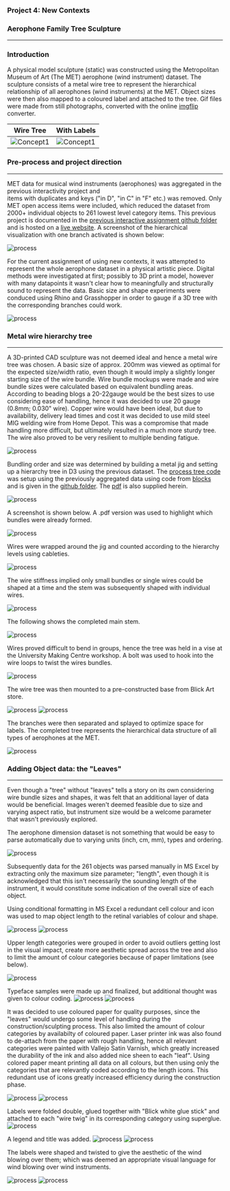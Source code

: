 ### Project 4: New Contexts

### Aerophone Family Tree Sculpture


--------------------------


### Introduction

A physical model sculpture (static) was constructed using the Metropolitan Museum of Art (The MET) aerophone (wind instrument) dataset.
The sculpture consists of a metal wire tree to represent the hierarchical relationship of all aerophones (wind instruments) at the MET.
Object sizes were then also mapped to a coloured label and attached to the tree.
Gif files were made from still photographs, converted with the online [imgflip](https://imgflip.com/gif-maker) converter.


Wire Tree            |  With Labels
:-------------------------:|:-------------------------:
![Concept1](./images/wintertreeAnimate.gif)|![Concept1](./images/tree_small.gif)




### Pre-process and project direction
---------------------------------------------

MET data for musical wind instruments (aerophones) was aggregated in the previous interactivity project and  
items with duplicates and keys ("in D", "in C" in "F" etc.) was removed. Only MET open access items were included, 
which reduced the dataset from 2000+ individual objects to 261 lowest level category items. This previous project is documented in the 
[previous interactive assignment github folder](https://github.com/acdreyer/PGDV5200_MajorStudio1/tree/master/Project_Interactive)
and is hosted on a [live website](http://www.antimurphy.com/dataviz/).
A screenshot of the hierarchical visualization with one branch activated is shown below:

![process](./images/aerophoneTree_1.PNG)


For the current assignment of using new contexts, it was attempted to represent the whole aerophone dataset in a physical artistic piece.
Digital methods were investigated at first; possibly to 3D print a model, however with many datapoints it wasn't clear how to meaningfully
and structurally sound to represent the data. Basic size and shape experiments were conduced using Rhino and Grasshopper in order to 
gauge if a 3D tree with the corresponding branches could work. 

![process](./images/rhinoGrasshopper.PNG)



### Metal wire hierarchy tree
------------------------------------------


A 3D-printed CAD sculpture was not deemed ideal and hence a metal wire tree was chosen.
A basic size of approx. 200mm was viewed as optimal for the expected size/width ratio, 
even though it would imply a slightly longer starting size of the wire bundle.
Wire bundle mockups were made and wire bundle sizes were calculated based on equivalent bundling areas. 
According to beading blogs a 20-22gauge would be the best sizes to use considering ease of handling, 
hence it was decided to use 20 gauge (0.8mm; 0.030" wire).
Copper wire would have been ideal, but due to availability, delivery lead times and cost it was decided 
to use mild steel MIG welding wire from Home Depot. This was a compromise that made handling more difficult, but ultimately resulted in 
a much more sturdy tree. The wire also proved to be very resilient to multiple bending fatigue. 

![process](./images/process_0.jpg)


Bundling order and size was determined by building a metal jig and setting up a hierarchy tree in D3 using the previous dataset.
The [process tree code](http://htmlpreview.github.io/?https://github.com/acdreyer/PGDV5200_MajorStudio1/blob/master/Project_NewContexts/processTree/index.html) 
was setup using the previously aggregated data using code from [blocks](http://bl.ocks.org/tchaymore/1249394)
and is given in the [github folder](https://github.com/acdreyer/PGDV5200_MajorStudio1/blob/master/Project_NewContexts/processTree/index.html).
The [pdf](./images/NodeLinkTree.pdf) is also supplied herein.

![process](./images/nodeLinkTree.PNG)



A screenshot is shown below. A .pdf version was used to highlight which bundles were already formed.

![process](./images/process_2.jpg)

Wires were wrapped around the jig and counted according to the hierarchy levels using cableties.

![process](./images/process_1.jpg)


The wire stiffness  implied only small bundles or single wires could be shaped at a time and the stem was 
subsequently shaped with individual wires.


![process](./images/process_3.jpg)

The following shows the completed main stem.


![process](./images/process_4.jpg)

Wires proved difficult to bend in groups, hence the tree was held in a vise at the University Making Centre workshop.
A bolt was used to hook into the wire loops to twist the wires bundles.

![process](./images/process_5.jpg)


The wire tree was then mounted to a pre-constructed base from Blick Art store.

![process](./images/process_6.jpg)
![process](./images/process_7.jpg)


The branches were then separated and splayed to optimize space for labels.
The completed tree represents the hierarchical data structure of all types of aerophones at the MET.

![process](./images/process_8.jpg)




### Adding Object data: the "Leaves"
--------------------------------------------


Even though a "tree" without "leaves" tells a story on its own considering wire bundle sizes and shapes,
it was felt that an additional layer of data would be beneficial.
Images weren't deemed feasible due to size and varying aspect ratio, but instrument size would be a welcome parameter
that wasn't previously explored.


The aerophone dimension dataset is not something that would be easy to parse automatically due to varying units (inch, cm, mm),
types and ordering.

![process](./images/processExcel_4.PNG)



Subsequently data for the 261 objects was parsed manually in MS Excel by extracting only the maximum size parameter; "length",
even though it is acknowledged that this isn't necessarily the sounding length of the instrument, it would constitute some indication
of the overall size of each object. 


Using conditional formatting in MS Excel a redundant cell colour and icon was used to map object length to the retinal variables of colour and shape.

![process](./images/processExcel_2.PNG)
![process](./images/processExcel_3.PNG)



Upper length categories were grouped in order to avoid outliers getting lost in the visual impact,
create more aesthetic spread across the tree and also to limit the amount of colour categories because of paper limitations (see below).

![process](./images/processExcel_5.png)



Typeface samples were made up and finalized, but additional thought was given to colour coding.
![process](./images/process_9.jpg)
![process](./images/process_10.jpg)



It was decided to use coloured paper for quality purposes, since the "leaves" would undergo some level of handling during the construction/sculpting
process. This also limited the amount of colour categories by availabilty of coloured paper. 
Laser printer ink was also found to de-attach from the paper with rough handling, hence all relevant categories were painted with Vallejo 
Satin Varnish, which greatly increased the durability of the ink and also added nice sheen to each "leaf".
Using colored paper meant printing all data on all colours, but then using only the categories that are relevantly coded according to the 
length icons. This redundant use of icons greatly increased efficiency during the construction phase.

![process](./images/process_11.jpg)
![process](./images/process_12.jpg)


Labels were folded double, glued together with "Blick white glue stick" and attached to each "wire twig" in its corresponding category
using superglue. 
![process](./images/process_13.jpg)

A legend and title was added.
![process](./images/process_14.jpg) ![process](./images/process_15.jpg)

The labels were shaped and twisted to give the aesthetic of the wind blowing over them; which was deemed an appropriate
visual language for wind blowing over wind instruments.

![process](./images/process_16.jpg) ![process](./images/process_17.jpg)


